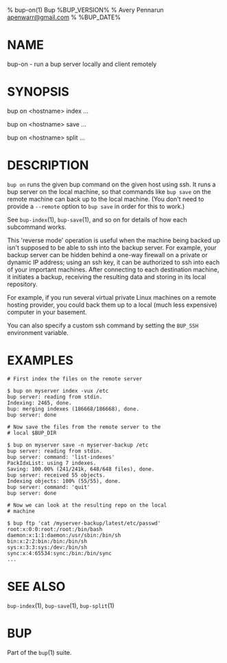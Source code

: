 % bup-on(1) Bup %BUP_VERSION%
% Avery Pennarun <apenwarr@gmail.com>
% %BUP_DATE%

# NAME

bup-on - run a bup server locally and client remotely

# SYNOPSIS

bup on \<hostname\> index ...

bup on \<hostname\> save ...

bup on \<hostname\> split ...


# DESCRIPTION

`bup on` runs the given bup command on the given host using
ssh.  It runs a bup server on the local machine, so that
commands like `bup save` on the remote machine can back up
to the local machine.  (You don't need to provide a
`--remote` option to `bup save` in order for this to work.)

See `bup-index`(1), `bup-save`(1), and so on for details of
how each subcommand works.

This 'reverse mode' operation is useful when the machine
being backed up isn't supposed to be able to ssh into the
backup server.  For example, your backup server can be
hidden behind a one-way firewall on a private or dynamic IP
address; using an ssh key, it can be authorized to ssh into
each of your important machines.  After connecting to each
destination machine, it initiates a backup, receiving the
resulting data and storing in its local repository.

For example, if you run several virtual private Linux
machines on a remote hosting provider, you could back them
up to a local (much less expensive) computer in your
basement.

You can also specify a custom ssh command by setting the
`BUP_SSH` environment variable.


# EXAMPLES

    # First index the files on the remote server
    
    $ bup on myserver index -vux /etc
    bup server: reading from stdin.
    Indexing: 2465, done.
    bup: merging indexes (186668/186668), done.
    bup server: done
    
    # Now save the files from the remote server to the
    # local $BUP_DIR
    
    $ bup on myserver save -n myserver-backup /etc
    bup server: reading from stdin.
    bup server: command: 'list-indexes'
    PackIdxList: using 7 indexes.
    Saving: 100.00% (241/241k, 648/648 files), done.    
    bup server: received 55 objects.
    Indexing objects: 100% (55/55), done.
    bup server: command: 'quit'
    bup server: done
    
    # Now we can look at the resulting repo on the local
    # machine
    
    $ bup ftp 'cat /myserver-backup/latest/etc/passwd'
    root:x:0:0:root:/root:/bin/bash
    daemon:x:1:1:daemon:/usr/sbin:/bin/sh
    bin:x:2:2:bin:/bin:/bin/sh
    sys:x:3:3:sys:/dev:/bin/sh
    sync:x:4:65534:sync:/bin:/bin/sync
    ...
    
# SEE ALSO

`bup-index`(1), `bup-save`(1), `bup-split`(1)

# BUP

Part of the `bup`(1) suite.
